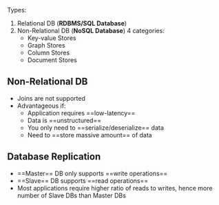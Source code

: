 Types:
1. Relational DB (**RDBMS/SQL Database**)
2. Non-Relational DB (**NoSQL Database**)
   4 categories:
   - Key-value Stores
   - Graph Stores
   - Column Stores
   - Document Stores

## Non-Relational DB
- Joins are not supported
- Advantageous if:
	- Application requires ==low-latency==
	- Data is ==unstructured==
	- You only need to ==serialize/deserialize== data
	- Need to ==store massive amount== of data


## Database Replication
- ==Master== DB only supports ==write operations==
- ==Slave== DB supports ==read operations==
- Most applications require higher ratio of reads to writes, hence more number of Slave DBs than Master DBs